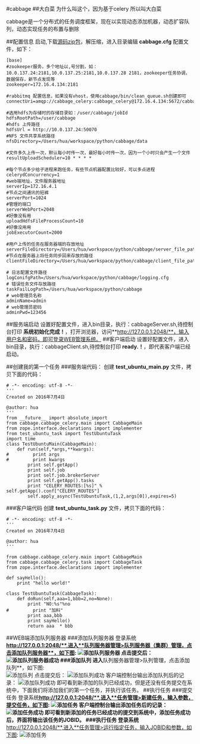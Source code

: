 #cabbage 
##大白菜 为什么叫这个，因为基于celery 所以叫大白菜

cabbage是一个分布式的任务调度框架，现在以实现动态添加机器，动态扩容队列，动态实现任务的布置与删除

##配置信息
启动,下载[源码zip包](https://github.com/alonelaval/cabbage/archive/master.zip)，解压缩，进入目录编辑 **cabbage.cfg** 配置文件，如下：

```
[base]
#zookeeper服务，多个地址以,号分割，如：10.0.137.24:2181,10.0.137.25:2181,10.0.137.28 2181，zookeeper任务协调，数据保存，新节点发现等
zookeeper=172.16.4.134:2181 

#rabbitmq 配置信息，如果没有vhost，使用cabbage/bin/clean_queue.sh创建即可
connectUri=amqp://cabbage_celery:cabbage_celery@172.16.4.134:5672/cabbage_vhost 

#选用hdfs为存储时的存储目录如：/user/cabbage/jobId
hdfsRootPath=/user/cabbage  
#hdfs 上传路径
hdfsUrl = http://10.0.137.24:50070
#NFS 文件共享系统路径
nfsDirectory=/Users/hua/workspace/python/cabbage/data

#文件多久上传一次，默认每小时传一次，最好每小时传一次，因为一个小时只会产生一个文件
resultUploadScheduler=10 * * * *

#每个节点多少给子进程来跑任务，有些节点机器配置比较好，可以多点进程
celerydConcurrency=1
#web端地址，文件服务器地址
serverIp=172.16.4.1
#节点之间通讯的短裤
serverPort=1024
#管理的端口
serverWebPort=2048
#好像没有用
uploadHdfsFileProcessCount=10
#好像没用用
jobExecutorCount=2000 

#用户上传的任务在服务器端的存放地址
serverFileDirectory=/Users/hua/workspace/python/cabbage/server_file_path
#节点在服务器上将任务同步回来存放的路径
clientFileDirectory=/Users/hua/workspace/python/cabbage/client_file_path

# 日志配置文件路径
logConifgPath=/Users/hua/workspace/python/cabbage/logging.cfg
# 错误任务文件存放路径
taskFailLogPath=/Users/hua/workspace/python/cabbage
# web管理员名称
adminName=admin
# web管理员密码
adminPwd=123456
```
##服务端启动
设置好配置文件，进入bin目录，执行：cabbageServer.sh,待控制台打印 **系统初始化完成！**，打开浏览器，访问**http://127.0.0.1:2048/**，输入用户名和密码，即可登录WEB管理系统。
##客户端启动
设置好配置文件，进入bin目录，执行：cabbageClient.sh,待控制台打印 **ready.！**，即代表客户端已经启动。

##创建我的第一个任务
###服务端代码：
创建 **test\_ubuntu\_main.py** 文件，拷贝下面的代码：

	# -*- encoding: utf-8 -*-
	'''
	Created on 2016年7月4日
	
	@author: hua
	'''
	from __future__ import absolute_import
	from cabbage.cabbage_celery.main import CabbageMain
	from zope.interface.declarations import implementer
	from test_ubuntu_task import TestUbuntuTask
	import time
	class TestUbuntuMain(CabbageMain):
	    def run(self,*args,**kwargs):
	#         print args
	#         print kwargs
	        print self.getApp()
	        print self.job
	        print self.job.brokerServer
	        print self.getApp().tasks
	        print "CELERY_ROUTES:[%s]" % self.getApp().conf["CELERY_ROUTES"] 
	        self.apply_async(TestUbuntuTask,(1,2,args[0]),expires=5)



###客户端代码
创建 **test\_ubuntu\_task.py** 文件，拷贝下面的代码：  

	# -*- encoding: utf-8 -*-
	'''
	Created on 2016年7月4日
	
	@author: hua
	'''
	
	from cabbage.cabbage_celery.main import CabbageMain
	from cabbage.cabbage_celery.task import CabbageTask
	from zope.interface.declarations import implementer
	
	def sayHello():
	    print "hello world!"
	
	class TestUbuntuTask(CabbageTask):
	    def doRun(self,aaa=1,bbb=2,no=None):
	        print "NO:%s"%no
	#         print "加料"
	        print aaa,bbb
	        print sayHello()
	        return aaa  * bbb
   
 
##WEB端添加队列服务器
###添加队列服务器
登录系统**http://127.0.0.1:2048/**,进入**队列服务器管理>队列服务器（集群）管理，点击添加队列服务器**，如下图:
![添加队列服务器](https://raw.githubusercontent.com/alonelaval/cabbage/master/img/addQueueServer.png)
点击提交后：
![添加队列服务器成功](https://raw.githubusercontent.com/alonelaval/cabbage/master/img/addQueueServerSuccess.png)
###添加队列
进入**队列服务器管理>队列管理，点击添加队列**，如下图:   
![添加队列](https://raw.githubusercontent.com/alonelaval/cabbage/master/img/addQueue.png)
点击提交后：
![添加队列成功](https://raw.githubusercontent.com/alonelaval/cabbage/master/img/addQueueSuccess.png)
客户端控制台输出添加队列后的记录：
![添加队列成功](https://raw.githubusercontent.com/alonelaval/cabbage/master/img/console_queue.png)
即可看到新添加的队列已经成功，但是还没有任务提交在系统中，下面我们将添加我们的第一个任务，并执行该任务。
##执行任务
###提交任务
登录系统**http://127.0.0.1:2048/**,进入**任务管理>新建任务，输入参数，提交任务，如下图:
![添加任务](https://raw.githubusercontent.com/alonelaval/cabbage/master/img/addJob.png)
客户端控制台输出添加任务后的记录：
![添加任务成功](https://github.com/alonelaval/cabbage/blob/master/img/console_job.png?raw=true)
即可看到新添加的任务已经成功的提交到系统中，添加任务成功后，界面将输出该任务的JOBID。
###执行任务
登录系统**http://127.0.0.1:2048/**,进入**任务管理>运行指定任务，输入JOBID和参数，如下图:
![添加任务](https://raw.githubusercontent.com/alonelaval/cabbage/master/img/addJob.png)



















